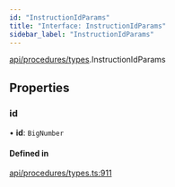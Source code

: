 ```yaml
---
id: "InstructionIdParams"
title: "Interface: InstructionIdParams"
sidebar_label: "InstructionIdParams"
---
```


[api/procedures/types](../../../../../modules/API/Procedures/Types/Types.md).InstructionIdParams

## Properties

### id

• **id**: `BigNumber`

#### Defined in

[api/procedures/types.ts:911](https://github.com/PolymeshAssociation/polymesh-sdk/blob/654b99c8d/src/api/procedures/types.ts#L911)
